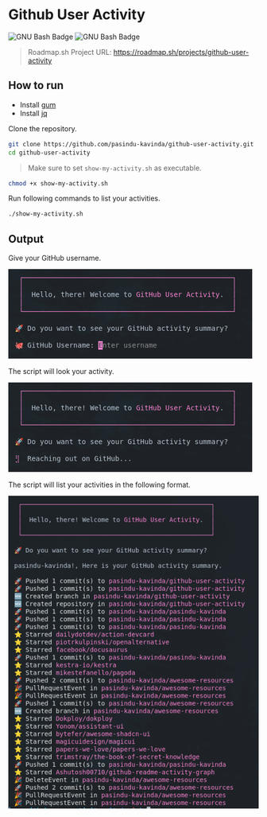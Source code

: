 # Github User Activity

![GNU Bash Badge](https://img.shields.io/badge/Shell-4EAA25?logoColor=fff&style=flat)
![GNU Bash Badge](https://img.shields.io/badge/Gum-bc26c7?logo=gum&logoColor=fff&style=flat)

> Roadmap.sh Project URL: https://roadmap.sh/projects/github-user-activity

## How to run

- Install [gum](https://github.com/charmbracelet/gum)
- Install [jq](https://jqlang.github.io/jq/download/)

Clone the repository.

```bash
git clone https://github.com/pasindu-kavinda/github-user-activity.git
cd github-user-activity
```

> Make sure to set `show-my-activity.sh` as executable.
```bash
chmod +x show-my-activity.sh
```

Run following commands to list your activities.

```bash
./show-my-activity.sh
```
## Output

Give your GitHub username.

![GitHub User Activity](./assets/images/image-1.png)

The script will look your activity.

![GitHub User Activity](./assets/images/image-2.png)

The script will list your activities in the following format.

![GitHub User Activity](./assets/images/image-3.png)